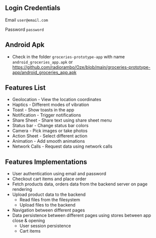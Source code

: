 ## Login Credentials

Email `user@email.com`

Password `password`

## Android Apk
- Check in the folder `groceries-prototype-app` with name `android_groceries_app.apk` or https://github.com/radiorambo/Oze/blob/main/groceries-prototype-app/android_groceries_app.apk

## Features List

- Geolocation - View the location coordinates
- Haptics - Different modes of vibration
- Toast - Show toasts in the app
- Notification - Trigger notifications
- Share Sheet - Share text using share sheet menu
- Status bar - Change status bar colors
- Camera - Pick images or take photos
- Action Sheet - Select different action
- Animation - Add smooth animations
- Network Calls - Request data using network calls
  



## Features Implementations
- User authentication using email and password
- Checkout cart items and place order
- Fetch products data, orders data from the backend server on page rendering
- Upload product data to the backend
  - Read files from the filesystem
  - Upload files to the backend
- Navigation between different pages
- Data persistence between different pages using stores between app close & opening
  - User session persistence 
  - Cart items
  

